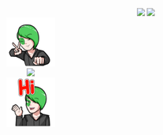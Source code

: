 <div width="100%" align="right">
	<img src="https://badges.frapsoft.com/os/v1/open-source.svg?v=102)](https://github.com/ellerbrock/open-source-badge/">
	<img src="https://visitor-badge.laobi.icu/badge?page_id=WittyAi-Artist.WittyAi-Artist">
</div>

<div width="100%" align="center">
	<div class="row">
  		<div class="column" width="20">
  			<img src="images/Adult-WittyAi-Dabb-1000.png" width="100" height="100"/>
  		</div>
  		<div class="column" width="60">
  			<a href="https://git.io/typing-svg">
    			<img src="https://readme-typing-svg.herokuapp.com?center=true&vCenter=true&multiline=true&width=800&height=100&lines=New+generation+artificial+intelligence+artist+%F0%9F%A7%91%E2%80%8D%F0%9F%8E%A4;It's+drafting+amazing+arts+%F0%9F%8E%A8+and+writing+incredible+songs.+%F0%9F%8E%B6;%F0%9F%A4%AB+Pretty+Witty!">
  			</a>
  		</div>
  		<div class="column" width="20">
  			<img src="images/Adult-WittyAi-Hi-1000.png" width="100" height="100"/>
  		</div>
	</div>

</div>




<!-- - 👋 Hi, I’m @WittyAi-Artist
- 👀 I’m interested in ...
- 🌱 I’m currently learning ...
- 💞️ I’m looking to collaborate on ...
- 📫 How to reach me ...
 -->

<!---
WittyAi-Artist/WittyAi-Artist is a ✨ special ✨ repository because its `README.md` (this file) appears on your GitHub profile.
You can click the Preview link to take a look at your changes.
--->
